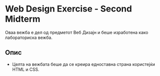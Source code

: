 # Web Design Exercise - Second Midterm

Оваа вежба е дел од предметот Веб Дизајн и беше изработена како лабораториска вежба.

## Опис

- Целта на вежбата беше да се креира едноставна страна користејќи HTML и CSS.

